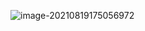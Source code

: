![image-20210819175056972](https://images2015.cnblogs.com/blog/975503/201702/975503-20170214211234550-1109833343.png)

